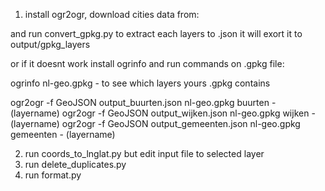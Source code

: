 1. install ogr2ogr, download cities data from:

and run convert_gpkg.py to extract each layers to .json it will exort it to output/gpkg_layers

or if it doesnt work install ogrinfo and run commands on .gpkg file:

ogrinfo nl-geo.gpkg - to see which layers yours .gpkg contains

ogr2ogr -f GeoJSON output_buurten.json nl-geo.gpkg buurten - (layername)
ogr2ogr -f GeoJSON output_wijken.json nl-geo.gpkg wijken - (layername)
ogr2ogr -f GeoJSON output_gemeenten.json nl-geo.gpkg gemeenten - (layername)

2. run coords_to_lnglat.py but edit input file to selected layer
3. run delete_duplicates.py
4. run format.py
